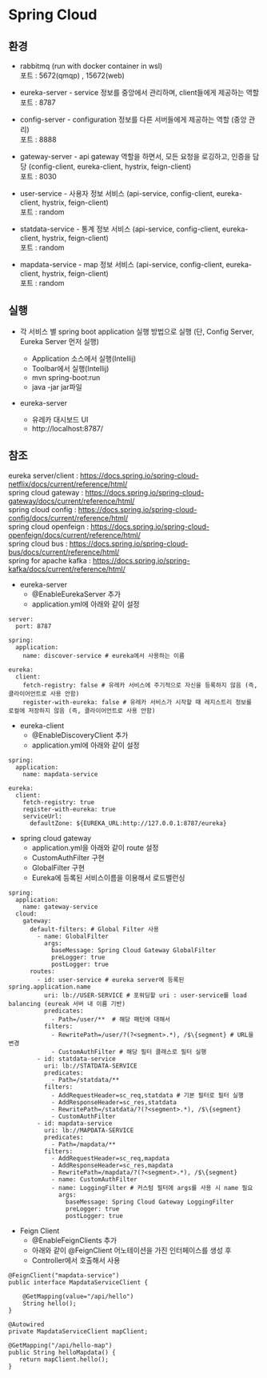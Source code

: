 # Spring Cloud

## 환경

* rabbitmq (run with docker container in wsl)  
포트 : 5672(qmqp) , 15672(web)  

* eureka-server - service 정보를 중앙에서 관리하며, client들에게 제공하는 역할  
포트 : 8787

* config-server - configuration 정보를 다른 서버들에게 제공하는 역할 (중앙 관리)  
포트 : 8888

* gateway-server - api gateway 역할을 하면서, 모든 요청을 로깅하고, 인증을 담당 (config-client, eureka-client, hystrix, feign-client)  
포트 : 8030

* user-service - 사용자 정보 서비스 (api-service, config-client, eureka-client, hystrix, feign-client)  
포트 : random

* statdata-service - 통계 정보 서비스 (api-service, config-client, eureka-client, hystrix, feign-client)  
포트 : random

* mapdata-service - map 정보 서비스 (api-service, config-client, eureka-client, hystrix, feign-client)  
포트 : random

## 실행
* 각 서비스 별 spring boot application 실행 방법으로 실행 (단, Config Server, Eureka Server 먼저 실행)   
    - Application 소스에서 실행(Intellij)  
    - Toolbar에서 실행(Intellij)  
    - mvn spring-boot:run  
    - java -jar jar파일  
    
* eureka-server  
    - 유레카 대시보드 UI 
    - http://localhost:8787/  


## 참조
eureka server/client : https://docs.spring.io/spring-cloud-netflix/docs/current/reference/html/  
spring cloud gateway : https://docs.spring.io/spring-cloud-gateway/docs/current/reference/html/  
spring cloud config : https://docs.spring.io/spring-cloud-config/docs/current/reference/html/  
spring cloud openfeign : https://docs.spring.io/spring-cloud-openfeign/docs/current/reference/html/  
spring cloud bus : https://docs.spring.io/spring-cloud-bus/docs/current/reference/html/  
spring for apache kafka : https://docs.spring.io/spring-kafka/docs/current/reference/html/  

* eureka-server
    - @EnableEurekaServer 추가  
    - application.yml에 아래와 같이 설정  
```
server:
  port: 8787

spring:
  application:
    name: discover-service # eureka에서 사용하는 이름

eureka:
  client:
    fetch-registry: false # 유레카 서비스에 주기적으로 자신을 등록하지 않음 (즉, 클라이어언트로 사용 안함)
    register-with-eureka: false # 유레카 서비스가 시작할 때 레지스트리 정보를 로컬에 저장하지 않음 (즉, 클라이어언트로 사용 안함)
```

* eureka-client
    - @EnableDiscoveryClient 추가  
    - application.yml에 아래와 같이 설정  
    
```
spring:
  application:
    name: mapdata-service

eureka:
  client:
    fetch-registry: true
    register-with-eureka: true
    serviceUrl:
      defaultZone: ${EUREKA_URL:http://127.0.0.1:8787/eureka}
```

* spring cloud gateway
    - application.yml을 아래와 같이 route 설정    
    - CustomAuthFilter 구현  
    - GlobalFilter 구현  
    - Eureka에 등록된 서비스이름을 이용해서 로드밸런싱   
```
spring:
  application:
    name: gateway-service
  cloud:
    gateway:
      default-filters: # Global Filter 사용
        - name: GlobalFilter
          args:
            baseMessage: Spring Cloud Gateway GlobalFilter
            preLogger: true
            postLogger: true
      routes:
        - id: user-service # eureka server에 등록된 spring.application.name
          uri: lb://USER-SERVICE # 포워딩할 uri : user-service를 load balancing (eureak 서버 내 이름 기반)
          predicates:
            - Path=/user/**  # 해당 패턴에 대해서
          filters:
            - RewritePath=/user/?(?<segment>.*), /$\{segment} # URL을 변경
            - CustomAuthFilter # 해당 필터 클래스로 필터 실행
        - id: statdata-service
          uri: lb://STATDATA-SERVICE
          predicates:
            - Path=/statdata/**
          filters:
            - AddRequestHeader=sc_req,statdata # 기본 필터로 필터 실행
            - AddResponseHeader=sc_res,statdata
            - RewritePath=/statdata/?(?<segment>.*), /$\{segment}
            - CustomAuthFilter
        - id: mapdata-service
          uri: lb://MAPDATA-SERVICE
          predicates:
            - Path=/mapdata/**
          filters:
            - AddRequestHeader=sc_req,mapdata
            - AddResponseHeader=sc_res,mapdata
            - RewritePath=/mapdata/?(?<segment>.*), /$\{segment}
            - name: CustomAuthFilter
            - name: LoggingFilter # 커스텀 필터에 args를 사용 시 name 필요
              args:
                baseMessage: Spring Cloud Gateway LoggingFilter
                preLogger: true
                postLogger: true
```

* Feign Client  
    - @EnableFeignClients 추가  
    - 아래와 같이 @FeignClient 어노테이션을 가진 인터페이스를 생성 후
    - Controller에서 호출해서 사용

```
@FeignClient("mapdata-service")
public interface MapdataServiceClient {

    @GetMapping(value="/api/hello")
    String hello();
}

```
```    
@Autowired
private MapdataServiceClient mapClient;

@GetMapping("/api/hello-map")
public String helloMapdata() {
   return mapClient.hello();
}
```
